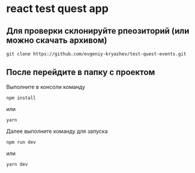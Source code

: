 # react test quest app

## Для проверки склонируйте рпеозиторий (или можно скачать архивом)
```
git clone https://github.com/evgeniy-kryazhev/test-quest-events.git
```

## После перейдите в папку с проектом
Выполните в консоли команду
```
npm install
```

или

```
yarn
```

Далее выполните команду для запуска
```
npm run dev
```
или
```
yarn dev
```

